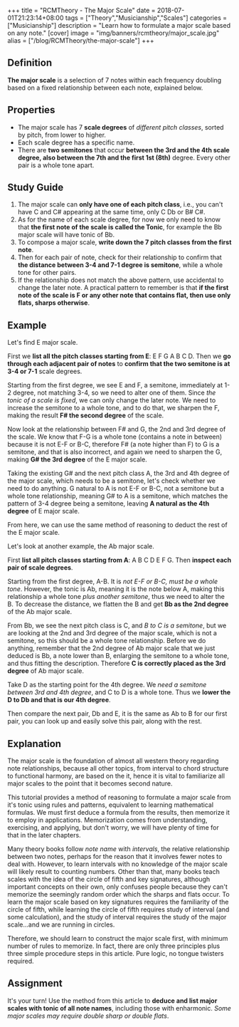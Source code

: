 +++
title = "RCMTheory - The Major Scale"
date = 2018-07-01T21:23:14+08:00
tags = ["Theory","Musicianship","Scales"]
categories = ["Musicianship"]
description = "Learn how to formulate a major scale based on any note."
[cover]
  image =  "img/banners/rcmtheory/major_scale.jpg"
alias = ["/blog/RCMTheory/the-major-scale"]
+++

## Definition
**The major scale** is a selection of 7 notes within each frequency doubling based on a fixed relationship between each note, explained below.

## Properties
+ The major scale has 7 **scale degrees** of *different pitch classes*, sorted by pitch, from lower to higher.
+ Each scale degree has a specific name.
+ There are **two semitones** that occur **between the 3rd and the 4th scale degree, also between the 7th and the first 1st (8th)** degree. Every other pair is a whole tone apart.

## Study Guide
1. The major scale can **only have one of each pitch class**, i.e., you can't have C and C# appearing at the same time, only C Db or B# C#.
2. As for the name of each scale degree, for now we only need to know that **the first note of the scale is called the Tonic**, for example the Bb major scale will have tonic of Bb.
3. To compose a major scale, **write down the 7 pitch classes from the first note**.
4. Then for each pair of note, check for their relationship to confirm that **the distance between 3-4 and 7-1 degree is semitone**, while a whole tone for other pairs.
5. If the relationship does not match the above pattern, use accidental to change the later note. A practical pattern to remember is that **if the first note of the scale is F or any other note that contains flat, then use only flats, sharps otherwise**.

## Example
Let's find E major scale.

First we **list all the pitch classes starting from E**: E F G A B C D. Then we **go through each adjacent pair of notes** to **confirm that the two semitone is at 3-4 or 7-1** scale degrees.

Starting from the first degree, we see E and F, a semitone, immediately at 1-2 degree, not matching 3-4, so we need to alter one of them. Since *the tonic of a scale is fixed*, we can only change the later note. We need to increase the semitone to a whole tone, and to do that, we sharpen the F, making the result **F# the second degree** of the scale.

Now look at the relationship between F# and G, the 2nd and 3rd degree of the scale. We know that F-G is a whole tone (contains a note in between) because it is not E-F or B-C, therefore F# (a note higher than F) to G is a semitone, and that is also incorrect, and again we need to sharpen the G, making **G# the 3rd degree** of the E major scale.

Taking the existing G# and the next pitch class A, the 3rd and 4th degree of the major scale, which needs to be a semitone, let's check whether we need to do anything. G natural to A is not E-F or B-C, not a semitone but a whole tone relationship, meaning G# to A is a semitone, which matches the pattern of 3-4 degree being a semitone, leaving **A natural as the 4th degree** of E major scale.

From here, we can use the same method of reasoning to deduct the rest of the E major scale.

Let's look at another example, the Ab major scale.

First **list all pitch classes starting from A**: A B C D E F G. Then **inspect each pair of scale degrees**.

Starting from the first degree, A-B. It is *not E-F or B-C, must be a whole tone*. However, the tonic is Ab, meaning it is the note below A, making this relationship a whole tone *plus another semitone*, thus we need to alter the B. To decrease the distance, we flatten the B and get **Bb as the 2nd degree** of the Ab major scale.

From Bb, we see the next pitch class is C, and *B to C is a semitone*, but we are looking at the 2nd and 3rd degree of the major scale, which is not a semitone, so this should be a whole tone relationship. Before we do anything, remember that the 2nd degree of Ab major scale that we just deduced is Bb, a note lower than B, enlarging the semitone to a whole tone, and thus fitting the description. Therefore **C is correctly placed as the 3rd degree** of Ab major scale.

Take D as the starting point for the 4th degree. We *need a semitone between 3rd and 4th degree*, and C to D is a whole tone. Thus we **lower the D to Db and that is our 4th degree**.

Then compare the next pair, Db and E, it is the same as Ab to B for our first pair, you can look up and easily solve this pair, along with the rest.

## Explanation

The major scale is the foundation of almost all western theory regarding note relationships, because all other topics, from interval to chord structure to functional harmony, are based on the it, hence it is vital to familiarize all major scales to the point that it becomes second nature.

This tutorial provides a method of reasoning to formulate a major scale from it's tonic using rules and patterns, equivalent to learning mathematical formulas. We must first deduce a formula from the results, then memorize it to employ in applications. Memorization comes from understanding, exercising, and applying, but don't worry, we will have plenty of time for that in the later chapters.

Many theory books follow *note name* with *intervals*, the relative relationship between two notes, perhaps for the reason that it involves fewer notes to deal with. However, to learn intervals with no knowledge of the major scale will likely result to counting numbers. Other than that, many books teach scales with the idea of the circle of fifth and key signatures, although important concepts on their own, only confuses people because they can't memorize the seemingly random order which the sharps and flats occur. To learn the major scale based on key signatures requires the familiarity of the circle of fifth, while learning the circle of fifth requires study of interval (and some calculation), and the study of interval requires the study of the major scale...and we are running in circles.

Therefore, we should learn to construct the major scale first, with minimum number of rules to memorize. In fact, there are only three principles plus three simple procedure steps in this article. Pure logic, no tongue twisters required.

## Assignment

It's your turn! Use the method from this article to **deduce and list major scales with tonic of all note names**, including those with enharmonic. *Some major scales may require double sharp or double flats*.

